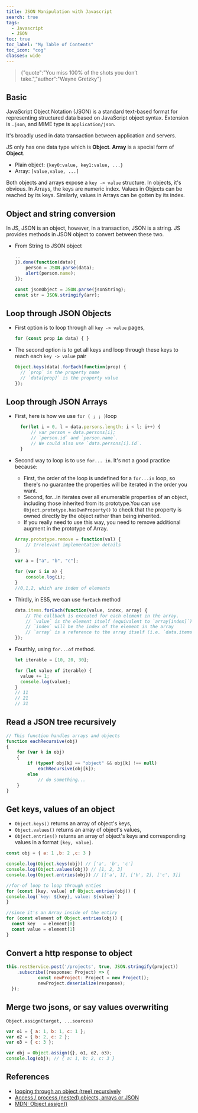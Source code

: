 ```yaml
---
title: JSON Manipulation with Javascript
search: true
tags: 
  - Javascript
  - JSON
toc: true
toc_label: "My Table of Contents"
toc_icon: "cog"
classes: wide
---
```


> {"quote":"You miss 100% of the shots you don’t take.","author":"Wayne Gretzky"}

## Basic

JavaScript Object Notation (JSON) is a standard text-based format for representing structured data based on JavaScript object syntax. Extension is `.json`, and MIME type is `application/json`.

It's broadly used in data transaction between application and servers.

JS only has one data type which is **Object**.  **Array** is a special form of **Object**.

- Plain object: `{key0:value, key1:value, ...}`
- Array: `[value,value, ...]`

Both objects and arrays expose a `key -> value` structure. In objects, it's obvious. In Arrays, the keys are numeric index. Values in Objects can be reached by its keys. Similarly, values in Arrays can be gotten by its index.

## Object and string conversion

In JS, JSON is an object, however, in a transaction, JSON is a string. JS provides methods in JSON object to convert between these two.

- From String to JSON object

  ```javascript
  ..
  }).done(function(data){
      person = JSON.parse(data);
      alert(person.name);
  });

  const jsonObject = JSON.parse(jsonString);
  const str = JSON.stringify(arr);
  ```

## Loop through JSON Objects

- First option is to loop through all `key -> value` pages,
  ```javascript
  for (const prop in data) { }
  ```

- The second option is to get all keys and loop through these keys to reach each `key -> value` pair
  ```javascript
  Object.keys(data).forEach(function(prop) {
    // `prop` is the property name
    // `data[prop]` is the property value
  }); 
  ```

## Loop through JSON Arrays

- First, here is how we use `for ( ; ; )`loop
  ```javascript
    for(let i = 0, l = data.persons.length; i < l; i++) {
        // var person = data.persons[i];
        // `person.id` and `person.name`. 
        // We could also use `data.persons[i].id`.
    }
  ```
- Second way to loop is to use `for... in`. It's not a good practice because: 
  - First, the order of the loop is undefined for a `for...in` loop, so there's no guarantee the properties will be iterated in the order you want.
  - Second, for...in iterates over all enumerable properties of an object, including those inherited from its prototype.You can use `Object.prototype.hasOwnProperty()` to check that the property is owned directly by the object rather than being inherited.
  - If you really need to use this way, you need to remove additional augment in the prototype of Array.
  
  ```javascript
  Array.prototype.remove = function(val) {
      // Irrelevant implementation details
  };
  
  var a = ["a", "b", "c"];
  
  for (var i in a) {
      console.log(i);
  }
  //0,1,2, which are index of elements  
  ```
- Thirdly, in ES5, we can use `forEach` method
  ```javascript
  data.items.forEach(function(value, index, array) {
      // The callback is executed for each element in the array.
      // `value` is the element itself (equivalent to `array[index]`)
      // `index` will be the index of the element in the array
      // `array` is a reference to the array itself (i.e. `data.items` in this case)
  });   
  ```
- Fourthly, using `for...of` method. 

  ```javascript
  let iterable = [10, 20, 30];
  
  for (let value of iterable) {
    value += 1;
    console.log(value);
  }
  // 11
  // 21
  // 31
  ```

## Read a JSON tree recursively

```javascript
// This function handles arrays and objects
function eachRecursive(obj)
{
    for (var k in obj)
    {
        if (typeof obj[k] == "object" && obj[k] !== null)
            eachRecursive(obj[k]);
        else
            // do something... 
    }
}
```

## Get keys, values of an object

- `Object.keys()` returns an array of object's keys, 
- `Object.values()` returns an array of object's values,
- `Object.entries()` returns an array of object's keys and corresponding values in a format `[key, value]`.

```javascript
const obj = { a: 1 ,b: 2 ,c: 3 }

console.log(Object.keys(obj)) // ['a', 'b', 'c']
console.log(Object.values(obj)) // [1, 2, 3]
console.log(Object.entries(obj)) // [['a', 1], ['b', 2], ['c', 3]]

//for-of loop to loop through enties
for (const [key, value] of Object.entries(obj)) {
console.log(`key: ${key}, value: ${value}`)
}

//since it's an Array inside of the entiry
for (const element of Object.entries(obj)) {
  const key   = element[0]
  const value = element[1]
}
```

## Convert a http response to object

```javascript
this.restService.post('/projects', true, JSON.stringify(project))
    .subscribe((response: Project) => {
            const newProject: Project = new Project();
            newProject.deserialize(response);
  });
```

## Merge two jsons, or say values overwriting

`Object.assign(target, ...sources)`

```javascript
var o1 = { a: 1, b: 1, c: 1 };
var o2 = { b: 2, c: 2 };
var o3 = { c: 3 };

var obj = Object.assign({}, o1, o2, o3);
console.log(obj); // { a: 1, b: 2, c: 3 }
```

## References

- [looping through an object (tree) recursively](https://stackoverflow.com/questions/2549320/looping-through-an-object-tree-recursively)
- [Access / process (nested) objects, arrays or JSON](https://stackoverflow.com/questions/11922383/access-process-nested-objects-arrays-or-json)
- [MDN: Object.assign()](https://developer.mozilla.org/en-US/docs/Web/JavaScript/Reference/Global_Objects/Object/assign)

